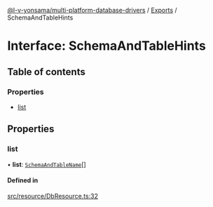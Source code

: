 [@l-v-yonsama/multi-platform-database-drivers](../README.md) / [Exports](../modules.md) / SchemaAndTableHints

# Interface: SchemaAndTableHints

## Table of contents

### Properties

- [list](SchemaAndTableHints.md#list)

## Properties

### list

• **list**: [`SchemaAndTableName`](SchemaAndTableName.md)[]

#### Defined in

[src/resource/DbResource.ts:32](https://github.com/l-v-yonsama/db-drivers/blob/643b779/src/resource/DbResource.ts#L32)
